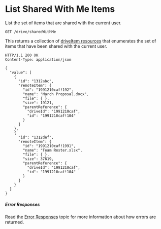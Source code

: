 # List Shared With Me Items

List the set of items that are shared with the current user.

<!-- { "blockType": "request", "name": "shared-with-me", "scopes": "files.read", "target": "action" } -->
```http
GET /drive/sharedWithMe
```

This returns a collection of [driveItem resources](../resources/item.md) that enumerates
the set of items that have been shared with the current user.

<!-- {"blockType": "response", "@odata.type": "oneDrive.item", "isCollection": true, "truncated": true} -->
```http
HTTP/1.1 200 OK
Content-Type: application/json

{
  "value": [
    {
      "id": "1312abc",
      "remoteItem": {   
        "id": "1991210caf!192",
        "name": "March Proposal.docx",
        "file": { },
        "size": 19121,
        "parentReference": {
          "driveId": "1991210caf",
          "id": "1991210caf!104"
        }
      }
    },
    {
      "id": "1312def",
      "remoteItem": {  
        "id": "1991210caf!1991",
        "name": "Team Roster.xlsx",
        "file": { },
        "size": 37619,
        "parentReference": {
          "driveId": "1991210caf",
          "id": "1991210caf!104"
        }
      }
    }
  ]
}
```

##### Error Responses

Read the [Error Responses][error-response] topic for more information about
how errors are returned.

[error-response]: ../misc/errors.md

<!-- {
  "type": "#page.annotation",
  "description": "List the items shared with the owner of a drive.",
  "keywords": "drive,onedrive.drive,default drive",
  "section": "documentation",
  "tocPath": "Sharing/Shared With Me"
} -->
